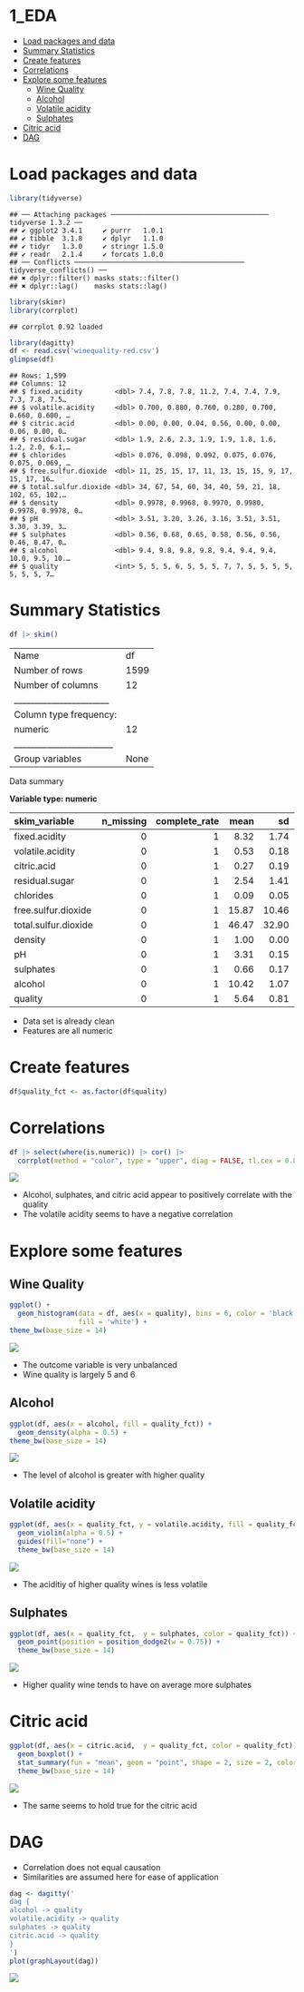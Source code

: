 1_EDA
================

- <a href="#load-packages-and-data" id="toc-load-packages-and-data">Load
  packages and data</a>
- <a href="#summary-statistics" id="toc-summary-statistics">Summary
  Statistics</a>
- <a href="#create-features" id="toc-create-features">Create features</a>
- <a href="#correlations" id="toc-correlations">Correlations</a>
- <a href="#explore-some-features" id="toc-explore-some-features">Explore
  some features</a>
  - <a href="#wine-quality" id="toc-wine-quality">Wine Quality</a>
  - <a href="#alcohol" id="toc-alcohol">Alcohol</a>
  - <a href="#volatile-acidity" id="toc-volatile-acidity">Volatile
    acidity</a>
  - <a href="#sulphates" id="toc-sulphates">Sulphates</a>
- <a href="#citric-acid" id="toc-citric-acid">Citric acid</a>
- <a href="#dag" id="toc-dag">DAG</a>

# Load packages and data

``` r
library(tidyverse)
```

    ## ── Attaching packages ─────────────────────────────────────── tidyverse 1.3.2 ──
    ## ✔ ggplot2 3.4.1     ✔ purrr   1.0.1
    ## ✔ tibble  3.1.8     ✔ dplyr   1.1.0
    ## ✔ tidyr   1.3.0     ✔ stringr 1.5.0
    ## ✔ readr   2.1.4     ✔ forcats 1.0.0
    ## ── Conflicts ────────────────────────────────────────── tidyverse_conflicts() ──
    ## ✖ dplyr::filter() masks stats::filter()
    ## ✖ dplyr::lag()    masks stats::lag()

``` r
library(skimr)
library(corrplot)
```

    ## corrplot 0.92 loaded

``` r
library(dagitty)
df <- read.csv('winequality-red.csv')
glimpse(df)
```

    ## Rows: 1,599
    ## Columns: 12
    ## $ fixed.acidity        <dbl> 7.4, 7.8, 7.8, 11.2, 7.4, 7.4, 7.9, 7.3, 7.8, 7.5…
    ## $ volatile.acidity     <dbl> 0.700, 0.880, 0.760, 0.280, 0.700, 0.660, 0.600, …
    ## $ citric.acid          <dbl> 0.00, 0.00, 0.04, 0.56, 0.00, 0.00, 0.06, 0.00, 0…
    ## $ residual.sugar       <dbl> 1.9, 2.6, 2.3, 1.9, 1.9, 1.8, 1.6, 1.2, 2.0, 6.1,…
    ## $ chlorides            <dbl> 0.076, 0.098, 0.092, 0.075, 0.076, 0.075, 0.069, …
    ## $ free.sulfur.dioxide  <dbl> 11, 25, 15, 17, 11, 13, 15, 15, 9, 17, 15, 17, 16…
    ## $ total.sulfur.dioxide <dbl> 34, 67, 54, 60, 34, 40, 59, 21, 18, 102, 65, 102,…
    ## $ density              <dbl> 0.9978, 0.9968, 0.9970, 0.9980, 0.9978, 0.9978, 0…
    ## $ pH                   <dbl> 3.51, 3.20, 3.26, 3.16, 3.51, 3.51, 3.30, 3.39, 3…
    ## $ sulphates            <dbl> 0.56, 0.68, 0.65, 0.58, 0.56, 0.56, 0.46, 0.47, 0…
    ## $ alcohol              <dbl> 9.4, 9.8, 9.8, 9.8, 9.4, 9.4, 9.4, 10.0, 9.5, 10.…
    ## $ quality              <int> 5, 5, 5, 6, 5, 5, 5, 7, 7, 5, 5, 5, 5, 5, 5, 5, 7…

# Summary Statistics

``` r
df |> skim()
```

|                                                  |      |
|:-------------------------------------------------|:-----|
| Name                                             | df   |
| Number of rows                                   | 1599 |
| Number of columns                                | 12   |
| \_\_\_\_\_\_\_\_\_\_\_\_\_\_\_\_\_\_\_\_\_\_\_   |      |
| Column type frequency:                           |      |
| numeric                                          | 12   |
| \_\_\_\_\_\_\_\_\_\_\_\_\_\_\_\_\_\_\_\_\_\_\_\_ |      |
| Group variables                                  | None |

Data summary

**Variable type: numeric**

| skim_variable        | n_missing | complete_rate |  mean |    sd |   p0 |   p25 |   p50 |   p75 |   p100 | hist  |
|:---------------------|----------:|--------------:|------:|------:|-----:|------:|------:|------:|-------:|:------|
| fixed.acidity        |         0 |             1 |  8.32 |  1.74 | 4.60 |  7.10 |  7.90 |  9.20 |  15.90 | ▂▇▂▁▁ |
| volatile.acidity     |         0 |             1 |  0.53 |  0.18 | 0.12 |  0.39 |  0.52 |  0.64 |   1.58 | ▅▇▂▁▁ |
| citric.acid          |         0 |             1 |  0.27 |  0.19 | 0.00 |  0.09 |  0.26 |  0.42 |   1.00 | ▇▆▅▁▁ |
| residual.sugar       |         0 |             1 |  2.54 |  1.41 | 0.90 |  1.90 |  2.20 |  2.60 |  15.50 | ▇▁▁▁▁ |
| chlorides            |         0 |             1 |  0.09 |  0.05 | 0.01 |  0.07 |  0.08 |  0.09 |   0.61 | ▇▁▁▁▁ |
| free.sulfur.dioxide  |         0 |             1 | 15.87 | 10.46 | 1.00 |  7.00 | 14.00 | 21.00 |  72.00 | ▇▅▁▁▁ |
| total.sulfur.dioxide |         0 |             1 | 46.47 | 32.90 | 6.00 | 22.00 | 38.00 | 62.00 | 289.00 | ▇▂▁▁▁ |
| density              |         0 |             1 |  1.00 |  0.00 | 0.99 |  1.00 |  1.00 |  1.00 |   1.00 | ▁▃▇▂▁ |
| pH                   |         0 |             1 |  3.31 |  0.15 | 2.74 |  3.21 |  3.31 |  3.40 |   4.01 | ▁▅▇▂▁ |
| sulphates            |         0 |             1 |  0.66 |  0.17 | 0.33 |  0.55 |  0.62 |  0.73 |   2.00 | ▇▅▁▁▁ |
| alcohol              |         0 |             1 | 10.42 |  1.07 | 8.40 |  9.50 | 10.20 | 11.10 |  14.90 | ▇▇▃▁▁ |
| quality              |         0 |             1 |  5.64 |  0.81 | 3.00 |  5.00 |  6.00 |  6.00 |   8.00 | ▁▇▇▂▁ |

- Data set is already clean
- Features are all numeric

# Create features

``` r
df$quality_fct <- as.factor(df$quality)
```

# Correlations

``` r
df |> select(where(is.numeric)) |> cor() |> 
  corrplot(method = "color", type = "upper", diag = FALSE, tl.cex = 0.8)
```

![](1_EDA_files/figure-gfm/unnamed-chunk-4-1.png)<!-- -->

- Alcohol, sulphates, and citric acid appear to positively correlate
  with the quality
- The volatile acidity seems to have a negative correlation

# Explore some features

## Wine Quality

``` r
ggplot() +
  geom_histogram(data = df, aes(x = quality), bins = 6, color = 'black', 
                 fill = 'white') +
theme_bw(base_size = 14)
```

![](1_EDA_files/figure-gfm/unnamed-chunk-5-1.png)<!-- -->

- The outcome variable is very unbalanced
- Wine quality is largely 5 and 6

## Alcohol

``` r
ggplot(df, aes(x = alcohol, fill = quality_fct)) +
  geom_density(alpha = 0.5) +
theme_bw(base_size = 14)
```

![](1_EDA_files/figure-gfm/unnamed-chunk-6-1.png)<!-- -->

- The level of alcohol is greater with higher quality

## Volatile acidity

``` r
ggplot(df, aes(x = quality_fct, y = volatile.acidity, fill = quality_fct)) +
  geom_violin(alpha = 0.5) +
  guides(fill="none") +
  theme_bw(base_size = 14)
```

![](1_EDA_files/figure-gfm/unnamed-chunk-7-1.png)<!-- -->

- The aciditiy of higher quality wines is less volatile

## Sulphates

``` r
ggplot(df, aes(x = quality_fct,  y = sulphates, color = quality_fct)) +
  geom_point(position = position_dodge2(w = 0.75)) +
  theme_bw(base_size = 14)
```

![](1_EDA_files/figure-gfm/unnamed-chunk-8-1.png)<!-- -->

- Higher quality wine tends to have on average more sulphates

# Citric acid

``` r
ggplot(df, aes(x = citric.acid,  y = quality_fct, color = quality_fct)) +
  geom_boxplot() +
  stat_summary(fun = "mean", geom = "point", shape = 2, size = 2, color = "black") +
  theme_bw(base_size = 14)
```

![](1_EDA_files/figure-gfm/unnamed-chunk-9-1.png)<!-- -->

- The same seems to hold true for the citric acid

# DAG

- Correlation does not equal causation
- Similarities are assumed here for ease of application

``` r
dag <- dagitty('
dag {
alcohol -> quality
volatile.acidity -> quality
sulphates -> quality
citric.acid -> quality
}
')
plot(graphLayout(dag))
```

![](1_EDA_files/figure-gfm/unnamed-chunk-10-1.png)<!-- -->
